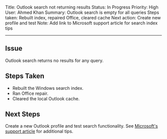 Title: Outlook search not returning results
Status: In Progress
Priority: High
User: Ahmed Khan
Summary: Outlook search is empty for all queries
Steps taken: Rebuilt index, repaired Office, cleared cache
Next action: Create new profile and test
Note: Add link to Microsoft support article for search index tips

---

## Issue

Outlook search returns no results for any query.

## Steps Taken

- Rebuilt the Windows search index.
- Ran Office repair.
- Cleared the local Outlook cache.

## Next Steps

Create a new Outlook profile and test search functionality. See [Microsoft's support article](https://support.microsoft.com/en-us/topic/fix-search-issues-by-rebuilding-index) for additional tips.
